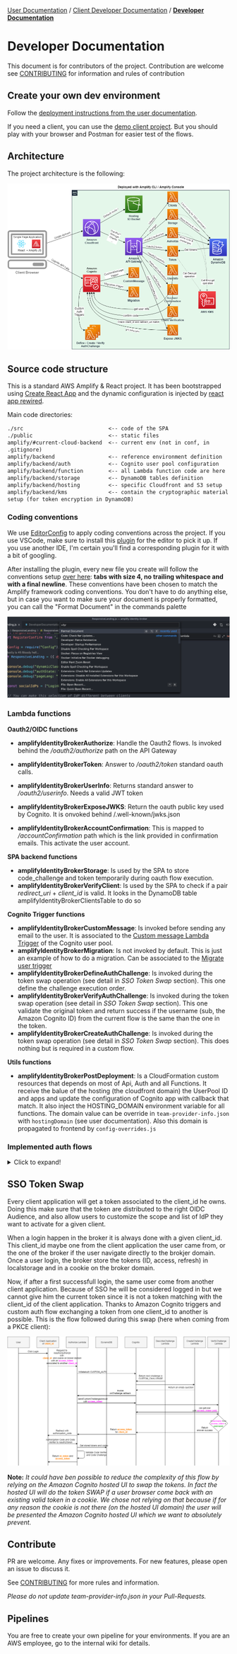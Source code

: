 [User Documentation](UserDocumentation.md) / [Client Developer Documentation](ClientDeveloperDocumentation.md) / __[Developer Documentation](DeveloperDocumentation.md)__

# Developer Documentation

This document is for contributors of the project.
Contribution are welcome see [CONTRIBUTING](https://github.com/awslabs/aws-amplify-identity-broker/blob/master/CONTRIBUTING.md) for information and rules of contribution

## Create your own dev environment

Follow the [deployment instructions from the user documentation](UserDocumentation.md#deployment-instructions).

If you need a client, you can use the [demo client project](https://github.com/awslabs/aws-amplify-identity-broker-client). But you should play with your browser and Postman for easier test of the flows.

## Architecture

The project architecture is the following:

![Project Architecture Image](Images/DeployedArchitecture.png "Project Architecture")

## Source code structure

This is a standard AWS Amplify & React project. It has been bootstrapped using [Create React App](https://github.com/facebook/create-react-app) and the dynamic configuration is injected by [react app rewired](https://github.com/timarney/react-app-rewired).

Main code directories:

```
./src                           <-- code of the SPA
./public                        <-- static files
amplify/#current-cloud-backend  <-- current env (not in conf, in .gitignore)
amplify/backend                 <-- reference environment definition
amplify/backend/auth            <-- Cognito user pool configuration
amplify/backend/function        <-- all Lambda function code are here
amplify/backend/storage         <-- DynamoDB tables definition
amplify/backend/hosting         <-- specific Cloudfront and S3 setup
amplify/backend/kms             <-- contain the cryptographic material setup (for token encryption in DynamoDB)
```
### Coding conventions

We use [EditorConfig](https://editorconfig.org/) to apply coding conventions across the project.
If you use VSCode, make sure to install this [plugin](https://marketplace.visualstudio.com/items?itemName=EditorConfig.EditorConfig) for the editor to pick it up. If you use another IDE, I'm certain you'll find a corresponding plugin for it with a bit of googling.

After installing the plugin, every new file you create will follow the conventions setup [over here](https://github.com/awslabs/aws-amplify-identity-broker/blob/master/.editorconfig): **tabs with size 4, no trailing whitespace and with a final newline**. These conventions have been chosen to match the Amplify framework coding conventions.
You don't have to do anything else, but in case you want to make sure your document is properly formatted, you can call the "Format Document" in the commands palette

![VSCode format document](Images/FormatDocument.png "VSCode format document")


### Lambda functions

__Oauth2/OIDC functions__

* __amplifyIdentityBrokerAuthorize__: Handle the Oauth2 flows. Is invoked behind the _/oauth2/authorize_ path on the API Gateway
* __amplifyIdentityBrokerToken__: Answer to _/oauth2/token_ standard oauth calls.
* __amplifyIdentityBrokerUserInfo__: Returns standard answer to _/oauth2/userinfo_. Needs a valid JWT token
* __amplifyIdentityBrokerExposeJWKS__: Return the oauth public key used by Cognito. It is onvoked behind /.well-known/jwks.json

* __amplifyIdentityBrokerAccountConfirmation__: This is mapped to _/accountConfirmation_ path which is the link provided in confirmation emails. This activate the user account.

__SPA backend functions__

* __amplifyIdentityBrokerStorage__: Is used by the SPA to store code_challenge and token temporarily during oauth flow execution.
* __amplifyIdentityBrokerVerifyClient__: Is used by the SPA to check if a pair _redirect_uri_ + _client_id_ is valid. It looks in the DynamoDB table amplifyIdentityBrokerClientsTable to do so

__Cognito Trigger functions__

* __amplifyIdentityBrokerCustomMessage__: Is invoked before sending any email to the user. It is associated to the [Custom message Lambda Trigger](https://docs.aws.amazon.com/cognito/latest/developerguide/user-pool-lambda-custom-message.html) of the Cognito user pool.
* __amplifyIdentityBrokerMigration__: Is not invoked by default. This is just an example of how to do a migration. Can be associated to the [Migrate user trigger](https://docs.aws.amazon.com/cognito/latest/developerguide/user-pool-lambda-migrate-user.html)
* __amplifyIdentityBrokerDefineAuthChallenge__: Is invoked during the token swap operation (see detail in _SSO Token Swap_ section). This one define the challenge execution order.
* __amplifyIdentityBrokerVerifyAuthChallenge__: Is invoked during the token swap operation (see detail in _SSO Token Swap_ section). This one validate the original token and return success if the username (sub, the Amazon Cognito ID) from the current flow is the same than the one in the token. 
* __amplifyIdentityBrokerCreateAuthChallenge__: Is invoked during the token swap operation (see detail in _SSO Token Swap_ section). This does nothing but is required in a custom flow.

__Utils functions__
* __amplifyIdentityBrokerPostDeployment__: Is a CloudFormation custom resources that depends on most of Api, Auth and all Functions. It receive the balue of the hosting (the cloudfront domain) the UserPool ID and apps and update the configuration of Cognito app with callback that match. It also inject the HOSTING_DOMAIN environment variable for all functions. The domain value can be override in `team-provider-info.json` with `hostingDomain` (see user documentation). Also this domain is propagated to frontend by `config-overrides.js`

### Implemented auth flows

<details>
  <summary>Click to expand!</summary>


  Flow entities are:
  * __User__: the user and his browser
  * __Client Application__: (like the one from our [client demo project](https://github.com/awslabs/aws-amplify-identity-broker-client))
  * __Identity Broker__ : the main project
  * __DynamoDB__: the broker storage layer
  * __Cognito__: The Cognito service and endpoints
  * __Cognito Hosted UI__: (not visible to the user)
  * __Idp__: Any 3rd party identity provider (in the case of federation)

  __PKCE flow__

  ![PKCE flow](Images/PKCEFlow.png "PKCE flow")

  __Implicit flow__

  ![Implicit flow](Images/ImplicitFlow.png "Implicit flow")

  _Note: Accordingly to the [what the Oauth2 BCP recommend](https://tools.ietf.org/html/draft-ietf-oauth-security-topics-09#section-2.1.2) we do not return the access_token in that flow but only the id_token._

  __IDP federation flow__

  ![IDP federation flow](Images/IdPFederation.png "IDP federation flow")

  _Note: The end of the flow (the return to the AWS Amplify broker client will be done accordingly to the client selected flow: PKCE or Implicit)_
</details>

## SSO Token Swap

Every client application will get a token associated to the client_id he owns. Doing this make sure that the token are distributed to the right OIDC Audience, and also allow users to customize the scope and list of IdP they want to activate for a given client.

When a login happen in the broker it is always done with a given client_id. This client_id maybe one from the client application the user came from, or the one of the broker if the user navigate directly to the brokjer domain. Once a user login, the broker store the tokens (ID, access, refresh) in localstorage and in a cookie on the broker domain.

Now, if after a first successfull login, the same user come from another client application. Because of SSO he will be considered logged in but we cannot give him the current token since it is not a token matching with the client_id of the client application. Thanks to Amazon Cognito triggers and custom auth flow exchanging a token from one client_id to another is possible.
This is the flow followed during this swap (here when coming from a PKCE client):

  ![Token Swap PKCE flow](Images/TokenClienIdSwap.png "Token Swap PKCE flow")
  
__Note:__ _It could have ben possible to reduce the complexity of this flow by relying on the Amazon Cognito hosted UI to swap the tokens. In fact the hosted UI will do the token SWAP if a user browser come back with an existing valid token in a cookie. We chose not relying on that because if for any reason the cookie is not there (on the hosted UI domain) the user will be presented the Amazon Cognito hosted UI which we want to absolutely prevent._

## Contribute

PR are welcome. Any fixes or improvements. For new features, please open an issue to discuss it.

See [CONTRIBUTING](https://github.com/awslabs/aws-amplify-identity-broker/blob/master/CONTRIBUTING.md) for more rules and information.

_Please do not update team-provider-info.json in your Pull-Requests._

## Pipelines

You are free to create your own pipeline for your environments.
If you are an AWS employee, go to the internal wiki for details.

